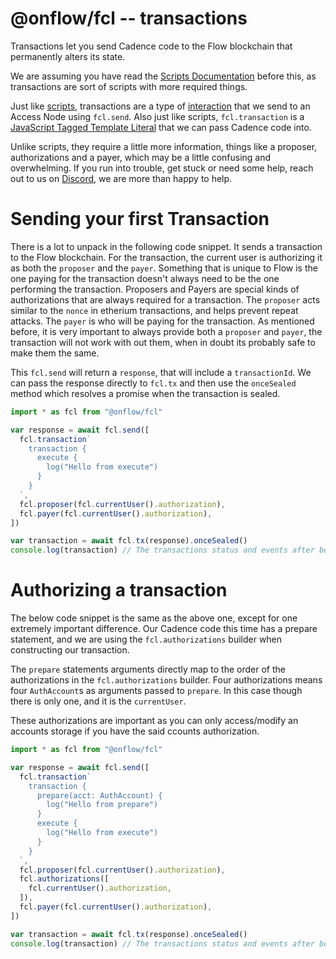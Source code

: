 # @onflow/fcl -- transactions

Transactions let you send Cadence code to the Flow blockchain that permanently alters its state.

We are assuming you have read the [Scripts Documentation](../scripts) before this, as transactions are sort of scripts with more required things.

Just like [scripts](../scripts), transactions are a type of [interaction](../../../interaction) that we send to an Access Node using `fcl.send`.
Also just like scripts, `fcl.transaction` is a [JavaScript Tagged Template Literal](https://styled-components.com/docs/advanced#tagged-template-literals) that we can pass Cadence code into.

Unlike scripts, they require a little more information, things like a proposer, authorizations and a payer, which may be a little confusing and overwhelming.
If you run into trouble, get stuck or need some help, reach out to us on [Discord](https://discord.gg/k6cZ7QC), we are more than happy to help.

# Sending your first Transaction

There is a lot to unpack in the following code snippet.
It sends a transaction to the Flow blockchain. For the transaction, the current user is authorizing it as both the `proposer` and the `payer`.
Something that is unique to Flow is the one paying for the transaction doesn't always need to be the one performing the transaction.
Proposers and Payers are special kinds of authorizations that are always required for a transaction.
The `proposer` acts similar to the `nonce` in etherium transactions, and helps prevent repeat attacks.
The `payer` is who will be paying for the transaction.
As mentioned before, it is very important to always provide both a `proposer` and `payer`, the transaction will not work with out them, when in doubt its probably safe to make them the same.

This `fcl.send` will return a `response`, that will include a `transactionId`. We can pass the response directly to `fcl.tx` and then use the `onceSealed` method which resolves a promise when the transaction is sealed.

```javascript
import * as fcl from "@onflow/fcl"

var response = await fcl.send([
  fcl.transaction`
    transaction {
      execute {
        log("Hello from execute")
      }
    }
  `,
  fcl.proposer(fcl.currentUser().authorization),
  fcl.payer(fcl.currentUser().authorization),
])

var transaction = await fcl.tx(response).onceSealed()
console.log(transaction) // The transactions status and events after being sealed
```

# Authorizing a transaction

The below code snippet is the same as the above one, except for one extremely important difference.
Our Cadence code this time has a prepare statement, and we are using the `fcl.authorizations` builder when constructing our transaction.

The `prepare` statements arguments directly map to the order of the authorizations in the `fcl.authorizations` builder.
Four authorizations means four `AuthAccount`s as arguments passed to `prepare`. In this case though there is only one, and it is the `currentUser`.

These authorizations are important as you can only access/modify an accounts storage if you have the said ccounts authorization.

```javascript
import * as fcl from "@onflow/fcl"

var response = await fcl.send([
  fcl.transaction`
    transaction {
      prepare(acct: AuthAccount) {
        log("Hello from prepare")
      }
      execute {
        log("Hello from execute")
      }
    }
  `,
  fcl.proposer(fcl.currentUser().authorization),
  fcl.authorizations([
    fcl.currentUser().authorization,
  ]),
  fcl.payer(fcl.currentUser().authorization),
])

var transaction = await fcl.tx(response).onceSealed()
console.log(transaction) // The transactions status and events after being sealed
```
